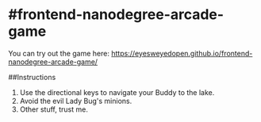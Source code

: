 #frontend-nanodegree-arcade-game
===============================
You can try out the game here: https://eyesweyedopen.github.io/frontend-nanodegree-arcade-game/

##Instructions
1. Use the directional keys to navigate your Buddy to the lake.
2. Avoid the evil Lady Bug's minions.
3. Other stuff, trust me.
